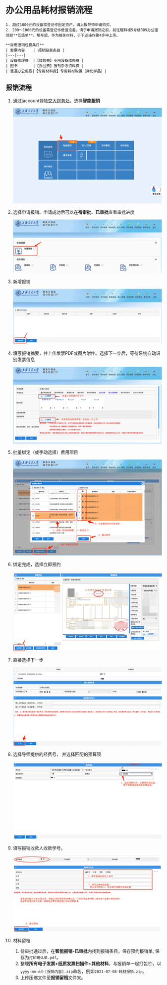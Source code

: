 # 办公用品耗材报销流程

```{note}
1. 超过1000元的设备需登记作固定资产，请上报导师申请购买。
2. 200～1000元的设备需登记作低值设备，请于申请报销之前，前往理科楼5号楼309办公室领取**低值单**。填写后，作为相关材料，于下述操作第4步中上传。
```

```{seealso}
**常用报销经费条目**
| 发票内容    | 报销经费条目 |
|---|---|
| 设备修理费  |【维修费】专用设备维修费 |
| 图书       |【办公费】报刊杂志资料费 |
| 普通办公用品|【专用材料费】专用耗材购置（非化学品）|
```

## 报销流程

1. 通过jaccount登陆[交大财务处](http://cwc.jdcw.sjtu.edu.cn)，选择**智能报销**

    ![image](./images/2022-11-07-11-42-50-image.jpeg)

2. 选择申请报销。申请成功后可以在**待审批**、**已审批**查看审批进度

    ![image](./images/2022-11-07-11-16-19-image.jpeg)

3. 新增报销

    ![image](./images/2022-11-07-11-16-57-image.jpeg)

4. 填写报销摘要，并上传发票PDF或图片附件。选择下一步后，等待系统自动识别发票信息

    ![image](./images/2022-11-07-11-23-57-image.jpeg)

5. 批量绑定（或手动选择）费用项目

    ![image](./images/2022-11-07-11-28-23-image.jpeg)

6. 绑定完成，选择立即预约

    ![image](./images/2022-11-07-11-29-03-image.jpeg)

7. 直接选择下一步

    ![image](./images/2022-11-07-11-30-08-image.jpeg)

8. 选择导师提供的经费号， 并选择匹配的预算项

    ![image](./images/2022-11-07-11-33-34-image.jpeg)

9. 填写报销收款人收款学号。

    ![image](./images/2022-11-07-11-39-34-image.jpeg)

10. 材料留档

    1. 待审批通过后，在**智能报销-已审批**内找到报销条目，保存预约报销单, 保存为`打印确认单.pdf`。
    2. 整理**所有电子发票+纸质发票扫描件+其他材料**，与报销单一起打包📦，以`yyyy-mm-dd-[报销内容].zip`命名，例如`2021-07-08-耗材报销.zip`。
    3. 上传压缩文件至**报销留档**文件夹。
